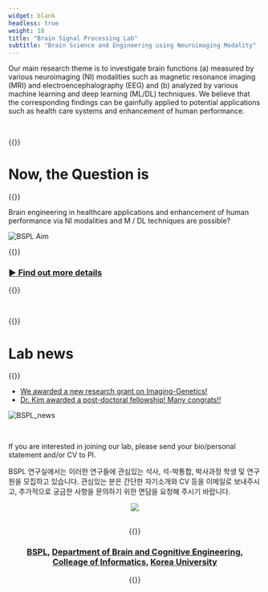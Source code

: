 ```yaml
---
widget: blank
headless: true
weight: 10
title: "Brain Signal Processing Lab"
subtitle: "Brain Science and Engineering using Neuroimaging Modality"
---
```


Our main research theme is to investigate brain functions (a) measured by various neuroimaging (NI) modalities such as magnetic resonance imaging (MRI) and electroencephalography (EEG) and (b) analyzed by various machine learning and deep learning (ML/DL) techniques. We believe that the corresponding findings can be gainfully applied to potential applications such as health care systems and enhancement of human performance.

<br />

{{<format text-center crimson>}}
# Now, the Question is 
{{</format>}}

Brain engineering in healthcare applications and enhancement of human performance via NI modalities and M / DL techniques are possible?

![BSPL Aim](//bspl.korea.ac.kr/bspl_aims_16feb19.png#center50)

{{<format crimson text-right no-link-color>}}
### [► Find out more details](/aims)
{{</format>}}

<br />

{{<format crimson text-center>}}
# Lab news
{{</format>}}

- [We awarded a new research grant on Imaging-Genetics!](/news/2021_06_24_ig_grant/)
- [Dr. Kim awarded a post-doctoral fellowship! Many congrats!!](/news/2021_06_24_post_doctoral_fellowship/)

![BSPL_news](//bspl.korea.ac.kr/image/bspl/main.png#center75)

<br />

If you are interested in joining our lab, please send your bio/personal statement and/or CV to PI.

BSPL 연구실에서는 이러한 연구들에 관심있는 석사, 석-박통합, 박사과정 학생 및 연구원을 모집하고 있습니다. 관심있는 분은 간단한 자기소개와 CV 등을 이메일로 보내주시고, 추가적으로 궁금한 사항을 문의하기 위한 면담을 요청해 주시기 바랍니다.

<!-- ![BSPL logo](//bspl.korea.ac.kr/logo_bspl_ku_funders_19dec05.png#center25) -->
<center> <img src='https://bspl.korea.ac.kr/logo_bspl_ku_funders_19dec05.png' with=100> <center>

<br />

{{<format text-center no-link-color>}}
### [BSPL](//bspl.korea.ac.kr), [Department of Brain and Cognitive Engineering](//brain.korea.ac.kr/), [Colleage of Informatics](//info.korea.ac.kr/), [Korea University](//www.korea.ac.kr/)
{{</format>}}
